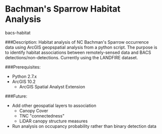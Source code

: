 
Bachman's Sparrow Habitat Analysis
============
bacs-habitat

###Description:
Habitat analysis of NC Bachman's Sparrow occurrence data using ArcGIS geopspatial analysis from a python script. The purpose is to identify habitat associations between remotely-sensed data and BACS detections/non-detections. Currently using the LANDFIRE dataset.

###Prerequisites:
  - Python 2.7.x
  - ArcGIS 10.2
    - ArcGIS Spatial Analyst Extension


###Future:
- Add other geospatial layers to association
  - Canopy Cover
  - TNC "connectedness"
  - LiDAR canopy structure measures
- Run analysis on occupancy probability rather than binary detection data
